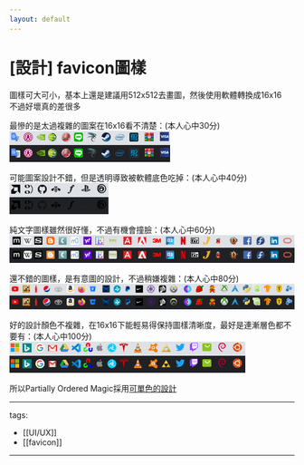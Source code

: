 ```yaml
---
layout: default
---
```

# [設計] favicon圖樣

圖樣可大可小，基本上還是建議用512x512去畫圖，然後使用軟體轉換成16x16  
不過好壞真的差很多

最慘的是太過複雜的圖案在16x16看不清楚：(本人心中30分)  
![](./30.png)

可能圖案設計不錯，但是透明導致被軟體底色吃掉：(本人心中40分)  
![](./40.png)

純文字圖樣雖然很好懂，不過有機會撞臉：(本人心中60分)  
![](./60.png)

還不錯的圖樣，是有意圖的設計，不過稍嫌複雜：(本人心中80分)  
![](./80.png)

好的設計顏色不複雜，在16x16下能輕易得保持圖樣清晰度，最好是連漸層色都不要有：(本人心中100分)  
![](./100.png)

所以Partially Ordered Magic採用[可單色的設計](http://posetmage.com/SettingBook/Setting/Appendix/PosetMage/)


---
tags:
  - [[UI/UX]]
  - [[favicon]]

---